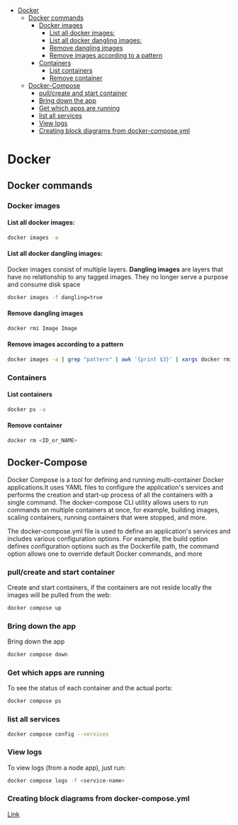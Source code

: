 <!--ts-->
   * [Docker](#docker)
      * [Docker commands](#docker-commands)
         * [Docker images](#docker-images)
            * [List all docker images:](#list-all-docker-images)
            * [List all docker dangling images:](#list-all-docker-dangling-images)
            * [Remove dangling images](#remove-dangling-images)
            * [Remove images according to a pattern](#remove-images-according-to-a-pattern)
         * [Containers](#containers)
            * [List containers](#list-containers)
            * [Remove container](#remove-container)
      * [Docker-Compose](#docker-compose)
         * [pull/create and start container](#pullcreate-and-start-container)
         * [Bring down the app](#bring-down-the-app)
         * [Get which apps are running](#get-which-apps-are-running)
         * [list all services](#list-all-services)
         * [View logs](#view-logs)
         * [Creating block diagrams from docker-compose.yml](#creating-block-diagrams-from-docker-composeyml)

<!-- Added by: gil_diy, at: Sat 05 Mar 2022 10:33:12 IST -->

<!--te-->

# Docker


## Docker commands

### Docker images

#### List all docker images:
```bash
docker images -a
```

#### List all docker dangling images:

Docker images consist of multiple layers. **Dangling images** are layers that have no relationship to any tagged images. They no longer serve a purpose and consume disk space

```bash
docker images -f dangling=true
```

#### Remove dangling images

```bash
docker rmi Image Image
```

#### Remove images according to a pattern
```bash
docker images -a | grep "pattern" | awk '{print $3}' | xargs docker rmi
```
### Containers

#### List containers
```bash
docker ps -a
```

#### Remove container
```bash
docker rm <ID_or_NAME>
```


## Docker-Compose

Docker Compose is a tool for defining and running multi-container Docker applications.It uses YAML files to configure the application's services and performs the creation and start-up process of all the containers with a single command. The docker-compose CLI utility allows users to run commands on multiple containers at once, for example, building images, scaling containers, running containers that were stopped, and more.

The docker-compose.yml file is used to define an application's services and includes various configuration options. For example, the build option defines configuration options such as the Dockerfile path, the command option allows one to override default Docker commands, and more



### pull/create and start container
Create and start containers, if the containers are not reside locally the images will be pulled from the web:
```bash
docker compose up
```

### Bring down the app
Bring down the app
```bash
docker compose down
```

### Get which apps are running

To see the status of each container and the actual ports:
```bash
docker compose ps
```

###  list all services
```bash
docker compose config --services
```
###  View logs

To view logs (from a node app), just run:
```bash
docker compose logs -f <service-name>
```

### Creating block diagrams from docker-compose.yml

[Link](https://medium.com/@krishnakummar/creating-block-diagrams-from-your-docker-compose-yml-da9d5a2450b4)
